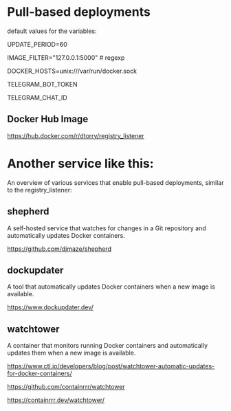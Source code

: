 # Pull-based deployments
default values for the variables:

UPDATE_PERIOD=60

IMAGE_FILTER="127\.0\.0\.1:5000" # regexp

DOCKER_HOSTS=unix:///var/run/docker.sock

TELEGRAM_BOT_TOKEN

TELEGRAM_CHAT_ID


## Docker Hub Image
https://hub.docker.com/r/dtorry/registry_listener


# Another service like this: 
An overview of various services that enable pull-based deployments, similar to the registry_listener:

## shepherd
A self-hosted service that watches for changes in a Git repository and automatically updates Docker containers.

https://github.com/djmaze/shepherd


## dockupdater
A tool that automatically updates Docker containers when a new image is available.

https://www.dockupdater.dev/


## watchtower
A container that monitors running Docker containers and automatically updates them when a new image is available.

https://www.ctl.io/developers/blog/post/watchtower-automatic-updates-for-docker-containers/

https://github.com/containrrr/watchtower

https://containrrr.dev/watchtower/


